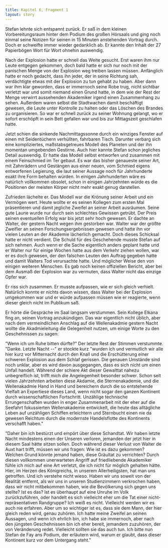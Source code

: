 ```yaml
---
title: Kapitel 6, Fragment 1
layout: story
---
```

Stefan lehnte sich entspannt zurück. Er saß in dem kleinen Vorbereitungsraum hinter dem Podium des großen Hörsaals und ging noch einmal seine Notizen für seinen in 15 Minuten anstehenden Vortrag durch. Doch er schweifte immer wieder gedanklich ab. Er kannte den Inhalt der 27 Papierbögen Wort für Wort ohnehin auswendig.

Nach der Explosion hatte er schnell das Weite gesucht. Erst waren ihm nur Leute entgegen gekommen, doch bald hatte er sich nur noch mit der panischen Menge von der Explosion weg treiben lassen müssen. Anfänglich hatte er noch gedacht, dass ihn jeder, der in seine Richtung sah, verdächtigte etwas mit der Explosion zu tun gehabt zu haben. Aber dann war ihm klar geworden, dass er immernoch seine Robe trug, nicht sichtbar verletzt war und somit niemand einen Grund hatte, in dem wie der Rest der Menge verwirrt aussehenden Akademiker irgend einen Zusammenhang zu sehen. Außerdem waren selbst die Stadtwachen damit beschäftigt gewesen, die Leute unter Kontrolle zu halten oder das Löschen des Brandes zu organisieren. So war er schnell zurück zu seiner Wohnung gelangt, wo er sofort erschöpft in sein Bett gefallen war und bis zur Mittagszeit geschlafen hatte.

Jetzt schien die sinkende Nachmittagssonne durch ein winziges Fenster auf einen mit Seidentüchern verhüllten, fahrbaren Tisch. Darunter verbarg sich eine kompliziertes, maßstabsgetreues Modell des Planeten und der ihn momentan umgebenden Gestirne. Auch hier kannte Stefan schon jegliches Detail auswendig. Er hatte das Modell selbst entworfen und zusammen mit einem Feinschmied im Ter gebaut. Es war das bisher genaueste seiner Art, mit Zahnrädern und Gestängen aus einer neuen, vom Schmied eigens entworfenen Legierung, die laut seiner Aussage noch für Jahrhunderte exakt ihre Form behalten würden. In einigen Jahrhunderten wäre es natürlich vollkommen obsolet, schon in einigen Jahrzehnten würde es die Positionen der meisten Körper nicht mehr exakt genug darstellen.

Zufrieden lächelte er. Das Modell war die Krönung seiner Arbeit und ein Vermögen wert. Heute wollte er es seinen Kollegen zum ersten Mal präsentieren und damit jegliche Zweifel an seiner Arbeit ausräumen. Seine gute Laune wurde nur durch sein schlechtes Gewissen getrübt. Der Preis seinen eventuellen Erfolg war bis jetzt sehr hoch gewesen. Er dachte an Walter, der gestern Nacht wegen ihm gestorben war. Walter war der größte Zweifler an seinen Forschungsergebnissen gewesen und hatte ihn vor vielen Leuten an der Akademie lächerlich gemacht. Doch dieses Schicksal hatte er nicht verdient. Die Schuld für des Geschehende musste Stefan auf sich nehmen. Auch wenn er die Sache eigentlich anders geplant hatte und er Walter nur für einige Wochen hatte aus dem Verkehr ziehen wollen, war er es doch gewesen, der den falschen Leuten den Auftrag gegeben hatte und damit Walters Tod verursachte hatte. Und möglicher Weise den von einigen weiteren Menschen. Es gab noch keinen offiziellen Bericht, aber bei dem Ausmaß der Explosion war zu vermuten, dass Walter nicht das einzige Opfer war.

Er riss sich zusammen. Er musste aufpassen, wie er sich gleich verhielt. Natürlich konnte er nichts davon wissen, dass Walter bei der Explosion umgekommen war und er würde aufpassen müssen wie er reagierte, wenn dieser gleich nicht im Publikum saß.

Er hörte die Gespräche im Saal langsam verstummen. Sein Kollege Elkana fing an, seinen Vortrag anzukündigen. Das war eigentlich nicht üblich, aber nach dem vermeindlichen Anschlag auf die Wellenakadmie gestern Nacht wollte die Akadmieleitung die Gelegenheit nutzen, um einige Worte zu den Geschehnissen zu sagen:

"Wenn ich um Ruhe bitten dürfte?" Der letzte Rest der Stimmen verstummte. "Danke. Letzte Nacht --" er stockte kurz "wurden ich und vermutlich wir alle hier kurz vor Mitternacht durch den Knall und die Erschütterung einer schweren Explosion aus dem Schlaf gerissen. Die genauen Umstände sind noch unklar, aber es wird davon ausgegangen, dass es sich nicht um einen Unfall handelt. Während der schiere Akt dieser Gewalttat nahezu unbegreiflich ist, trifft mich die Angelegenheit besonder schwer. Schon seit vielen Jahrzehnten arbeiten diese Akdamie, die Sternenakademie, und die Wellenakadmie Hand in Hand und bereichern durch die so entstehende Vielfalt an Expertiese dieses Land, wenn nicht sogar den ganzen Kontinent durch wissenschaftlichen Fortschritt. Unzählige technische Errungenschaften wurden in enger Zusammenarbeit mit der eher auf die Seefahrt fokussierten Wellenakademie entwickelt, die heute das alltägliche Leben auf unzähligen Schiffen erleichtern und Sternbucht einen nie da gewesen Reichtum durch die modernste Handelsflotte des Kontinents verschafft haben."

"Daher bin ich bestürzt und empört über diese Schandtat. Wir haben letzte Nacht mindestens einen der Unseren verloren, jemanden der jetzt hier in diesem Saal hätte sitzen sollen. Doch während dieser Verlust von Walter de Auxt hart trifft, müssen wir uns fragen: Wie ist es dazu gekommen? Welchen Grund könnte jemand haben, diese Gräultat zu verrichten? Durch diesen vollkommen unerwarteten Angriff auf friedliebende Akademiker fühle ich mich auf eine Art verletzt, die ich nicht für möglich gehalten hätte. Hier, im Herzen des Königreichs, in unserem Allerheiligsten, hat man uns getroffen. Und ich verstehe nicht wieso. Haben wir uns soweit von der Realität entfernt, als wir uns in unseren Studienzimmern verkrochen haben, dass wir nicht mitbekommen haben, wie die Bevölkerung sich gegen uns stellte? Ist es das? Ist es überhaupt auf eine Unruhe im Volk zurückzuführen, oder handelt es sich vielleicht eher um die Tat einer nicht-repräsentativen Randgruppe? Ich weiß es nicht. Vielleicht werden wir es auch nie erfahren. Aber um so wichtiger ist es, dass sie dem Mann, der hier gleich reden wird, genau zuhören. Ich hatte meine Zweifel an seinen Aussagen, und wenn ich ehrlich bin, ich habe sie immernoch, aber nach den jüngsten Geschehnissen bin ich eher bereit, jemandem zuzuhören, der von Veränderung redet. Vielleicht sollten sie das auch tun. Ich bitte nun Stefan de Fay ans Podium, der erläutern wird, warum er glaubt, dass dieser Kontinent kurz vor dem Untergang steht."
